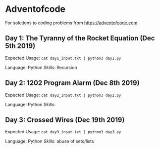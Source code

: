 # Adventofcode

For solutions to coding problems from https://adventofcode.com

## Day 1: The Tyranny of the Rocket Equation (Dec 5th 2019)

Expected Usage:
`cat day1_input.txt | python3 day1.py`

Language: Python
_Skills:_ Recursion

## Day 2: 1202 Program Alarm (Dec 8th 2019)

Expected Usage:
`cat day2_input.txt | python3 day2.py`

Language: Python
_Skills:_

## Day 3: Crossed Wires (Dec 19th 2019)

Expected Usage:
`cat day3_input.txt | python3 day3.py`

Language: Python
_Skills:_ abuse of sets/lists
